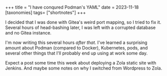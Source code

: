 +++
title = "I have conqured Podman's YAML"
date = 2023-11-18
[taxonomies]
tags= ["shortnotes"]
+++

I decided that I was done with Gitea's weird port mapping, so I tried to fix it. 
Several hours of head-bashing later, I was left with a corrupted database and no Gitea instance.

I'm now writing this several hours *after that*. 
I've learned a surprising amount about Podman (compared to Docker), Kubernetes, pods, and several other things that I'll probably end up using at work some day.

Expect a post some time this week about deploying a Zola static site with Jenkins.
And maybe some notes on why I switched from Wordpress to Zola. 
